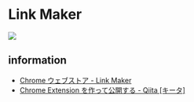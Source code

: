 # Link Maker

![](https://lh4.googleusercontent.com/-WMUshaR3qjI/Uukm1YklUTI/AAAAAAAAAAc/aEteXY2SvTs/s640/640x400.jpg)

## information

- [Chrome ウェブストア - Link Maker](https://chrome.google.com/webstore/detail/link-maker/ifflbbedjddjmfkcpjflbjbngojooojc/details)
- [Chrome Extension を作って公開する - Qiita [キータ]](http://qiita.com/sqrtxx/items/19fd2114430e9e1fb57f)